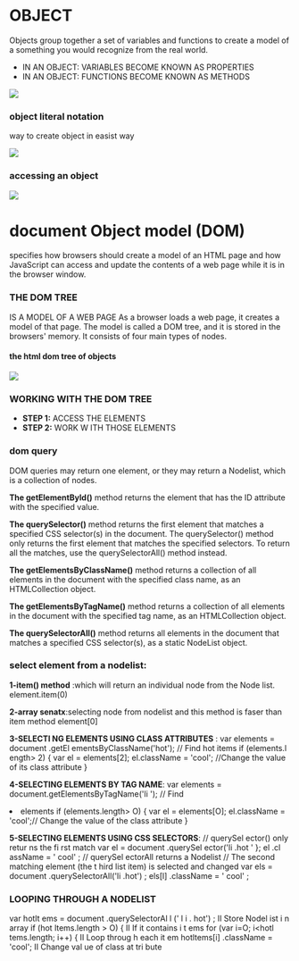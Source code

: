#  OBJECT
Objects group together a set of variables and functions to create a model of a something you would recognize from the real world.


* IN AN OBJECT: VARIABLES BECOME KNOWN AS PROPERTIES
* IN AN OBJECT: FUNCTIONS BECOME KNOWN AS METHODS 

<img src = 'https://cdn.programiz.com/sites/tutorial2program/files/javascript-object-properties.png'>

### object literal notation
way to create object in easist way

<img src = 'https://miro.medium.com/max/1838/1*KYFTHD69xtacnwbKRyFuqQ.png'>

### accessing an object 

<img src = 'https://dmitripavlutin.com/static/50a87420915de18f26da616865fe9825/05127/access-object-properties-2.png'>

# document Object model (DOM)
specifies how browsers should create a model of an HTML page and how JavaScript can access and update the contents of a web page while it is in the browser window. 

### THE DOM TREE
IS A MODEL OF A WEB PAGE As a browser loads a web page, it creates a model of that page. The model is called a DOM tree, and it is stored in the browsers' memory. It consists of four main types of nodes.

#### the html dom tree of objects

<img src ='https://snipcademy.com/img/articles/javascript-document-object-model/dom.svg'>

### WORKING WITH THE DOM TREE
* **STEP 1:** ACCESS THE ELEMENTS
* **STEP 2:** WORK W ITH THOSE ELEMENTS 

### dom query
DOM queries may return one element, or they may return a Nodelist, which is a collection of nodes.


**The getElementById()** method returns the element that has the ID attribute with the specified value.


**The querySelector()** method returns the first element that matches a specified CSS selector(s) in the document.
The querySelector() method only returns the first element that matches the specified selectors. To return all the matches, use the querySelectorAll() method instead.


**The getElementsByClassName()** method returns a collection of all elements in the document with the specified class name, as an HTMLCollection object.


**The getElementsByTagName()** method returns a collection of all elements in the document with the specified tag name, as an HTMLCollection object.


**The querySelectorAll()** method returns all elements in the document that matches a specified CSS selector(s), as a static NodeList object.


### select element from a nodelist:
 **1-item() method** :which will return an individual node from the Node list.
element.item(0)

**2-array senatx**:selecting node from nodelist and this method is faser than item method 
element[0]

**3-SELECTI NG ELEMENTS USING CLASS ATTRIBUTES** :
var elements = document .getEl ementsByClassName('hot'); // Find hot items 
if (elements.l ength> 2) { 
var el = elements[2]; 
el.className = 'cool'; //Change the value of its class attribute
}

**4-SELECTING ELEMENTS BY TAG NAME**:
var elements = document.getElementsByTagName('li '); // Find <li> elements 
if (elements.length> O) { 
var el = elements[O]; 
el.className = 'cool';// Change the value of the class attribute
  }
  
  
  **5-SELECTING ELEMENTS USING CSS SELECTORS**:
  // querySel ector() only retur ns the fi rst match 
var el = document .querySel ector('li .hot ' }; 
el .cl assName = ' cool' ; 
// querySel ectorAll returns a Nodelist 
  // The second matching element (the t hird list item) is selected and changed 
var els = document .querySelectorAll('li .hot') ; 
els[l] .className = ' cool' ;
  
  
  ### LOOPING THROUGH A NODELIST
var hotlt ems = document .querySelectorAl l (' l i . hot') ; II Store Nodel ist i n array 
if (hot ltems.length > O) { II If it contains i t ems 
for (var i=O; i<hotl tems.length; i++) { II Loop throug h each it em 
hotltems[i] .className = 'cool'; II Change val ue of class at tri bute
                     
                     

